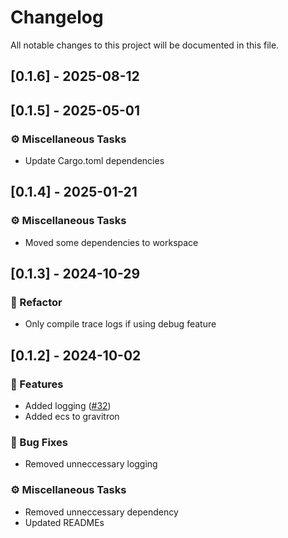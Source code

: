 # Changelog

All notable changes to this project will be documented in this file.

## [0.1.6] - 2025-08-12


## [0.1.5] - 2025-05-01

### ⚙️ Miscellaneous Tasks

- Update Cargo.toml dependencies


## [0.1.4] - 2025-01-21

### ⚙️ Miscellaneous Tasks

- Moved some dependencies to workspace


## [0.1.3] - 2024-10-29

### 🚜 Refactor

- Only compile trace logs if using debug feature


## [0.1.2] - 2024-10-02

### 🚀 Features

- Added logging ([#32](https://github.com/Profiidev/gravitron/pull/32))
- Added ecs to gravitron

### 🐛 Bug Fixes

- Removed unneccessary logging

### ⚙️ Miscellaneous Tasks

- Removed unneccessary dependency
- Updated READMEs



